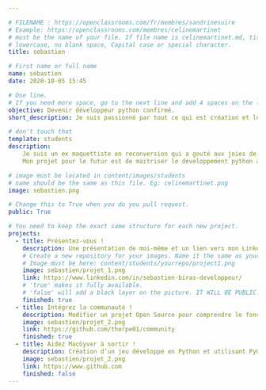 ```yaml
---

# FILENAME : https://openclassrooms.com/fr/membres/sandrinesuire
# Example: https://openclassrooms.com/membres/celinemartinet
# must be the name of your file. If file name is celinemartinet.md, title is celinemartinet.
# lowercase, no blank space, Capital case or special character.
title: sebastien

# First name or full name
name: sebastien
date: 2020-10-05 15:45

# One line.
# If you need more space, go to the next line and add 4 spaces on the left, as in 'description'.
objective: Devenir développeur python confirmé.
short_description: Je suis passionné par tout ce qui est création et le web.

# don't touch that
template: students
description:
    Je suis un ex maquettiste en reconversion qui a gouté aux joies de la programmation .
    Mon projet pour le futur est de maitriser le developpement python afin de pouvoir trouver un métier vraiment passionnant et de pouvoir faire des projets personnel.

# image must be located in content/images/students
# name should be the same as this file. Eg: celinemartinet.png
image: sebastien.png

# Change this to True when you do you pull request.
public: True

# You need to keep the exact same structure for each new project.
projects:
  - title: Présentez-vous !
    description: Une présentation de moi-même et un lien vers mon LinkedIn.
    # Create a new repository for your images. Name it the same as your nickname and profile picture.
    # Image must be here: content/students/yourrepo/project1.png
    image: sebastien/projet_1.png
    link: https://www.linkedin.com/in/sebastien-biras-developpeur/
    # 'true' makes it fully available.
    # 'false' will add a black layer on the picture. IT WILL BE PUBLIC!
    finished: true
  - title: Intégrez la communauté !
    description: Modifier un projet Open Source pour comprendre le fonctionnement de Git, de Github et des pullreques
    image: sebastien/projet_2.png
    link: https://github.com/thorpe01/community
    finished: true
  - title: Aidez MacGyver à sortir !
    description: Création d’un jeu développé en Python et utilisant PyGame.
    image: sebastien/projet_2.png
    link: https://www.github.com
    finished: false
---
```

